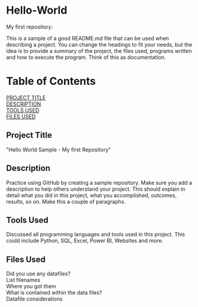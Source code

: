 # Hello-World
My first repository:  

This is a sample of a good README.md file that can be used when describing a project. You can change the headings to fit your needs, but the idea is to provide a summary of the project, the files used, programs written and how to execute the program. Think of this as documentation.  

# Table of Contents  
[PROJECT TITLE](#Project-Title)  
[DESCRIPTION](#Description)    
[TOOLS USED](#Tools-Used)    
[FILES USED](#Files-Used)  

## Project Title  
"Hello World Sample - My first Repository"  

## Description  
Practice using GitHub by creating a sample repository. Make sure you add a description to help others understand your project. This should explain in detail what you did in this project, what you accomplished, outcomes, results, so on. Make this a couple of paragraphs.

## Tools Used  
Discussed all programming languages and tools used in this project. This could include Python, SQL, Excel, Power BI, Websites and more.  

## Files Used
Did you use any datafiles?  
List filenames  
Where you got them  
What is contained within the data files?  
Datafile considerations  





